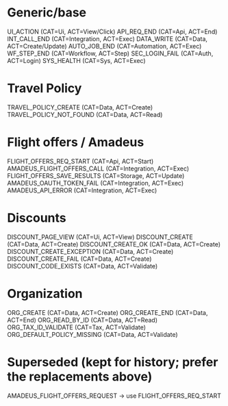 # Generic/base
UI_ACTION                     (CAT=Ui,           ACT=View/Click)
API_REQ_END                   (CAT=Api,          ACT=End)
INT_CALL_END                  (CAT=Integration,  ACT=Exec)
DATA_WRITE                    (CAT=Data,         ACT=Create/Update)
AUTO_JOB_END                  (CAT=Automation,   ACT=Exec)
WF_STEP_END                   (CAT=Workflow,     ACT=Step)
SEC_LOGIN_FAIL                (CAT=Auth,         ACT=Login)
SYS_HEALTH                    (CAT=Sys,          ACT=Exec)

# Travel Policy
TRAVEL_POLICY_CREATE          (CAT=Data,         ACT=Create)
TRAVEL_POLICY_NOT_FOUND       (CAT=Data,         ACT=Read)

# Flight offers / Amadeus
FLIGHT_OFFERS_REQ_START       (CAT=Api,          ACT=Start)
AMADEUS_FLIGHT_OFFERS_CALL    (CAT=Integration,  ACT=Exec)
FLIGHT_OFFERS_SAVE_RESULTS    (CAT=Storage,      ACT=Update)
AMADEUS_OAUTH_TOKEN_FAIL      (CAT=Integration,  ACT=Exec)
AMADEUS_API_ERROR             (CAT=Integration,  ACT=Exec)

# Discounts
DISCOUNT_PAGE_VIEW            (CAT=Ui,           ACT=View)
DISCOUNT_CREATE               (CAT=Data,         ACT=Create)
DISCOUNT_CREATE_OK            (CAT=Data,         ACT=Create)
DISCOUNT_CREATE_EXCEPTION     (CAT=Data,         ACT=Create)
DISCOUNT_CREATE_FAIL          (CAT=Data,         ACT=Create)
DISCOUNT_CODE_EXISTS          (CAT=Data,         ACT=Validate)

# Organization
ORG_CREATE                    (CAT=Data,         ACT=Create)
ORG_CREATE_END                (CAT=Data,         ACT=End)
ORG_READ_BY_ID                (CAT=Data,         ACT=Read)
ORG_TAX_ID_VALIDATE           (CAT=Tax,          ACT=Validate)
ORG_DEFAULT_POLICY_MISSING    (CAT=Data,         ACT=Validate)

# Superseded (kept for history; prefer the replacements above)
AMADEUS_FLIGHT_OFFERS_REQUEST → use FLIGHT_OFFERS_REQ_START
